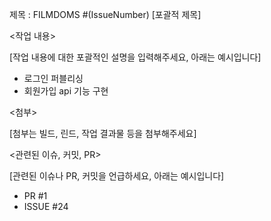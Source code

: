 제목 : FILMDOMS #(IssueNumber) [포괄적 제목]

<작업 내용>

[작업 내용에 대한 포괄적인 설명을 입력해주세요, 아래는 예시입니다]

- 로그인 퍼블리싱
- 회원가입 api 기능 구현

<첨부>

[첨부는 빌드, 린드, 작업 결과물 등을 첨부해주세요]

<관련된 이슈, 커밋, PR>

[관련된 이슈나 PR, 커밋을 언급하세요, 아래는 예시입니다]

- PR #1
- ISSUE #24
